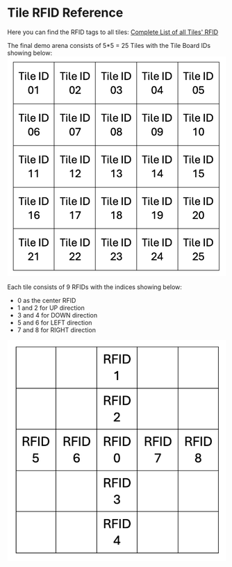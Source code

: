 # Tile RFID Reference

Here you can find the RFID tags to all tiles:
[Complete List of all Tiles' RFID](https://hkustconnect-my.sharepoint.com/:x:/g/personal/yzhangqn_connect_ust_hk/EWyJBM4EFmBOosdsIkTaivcBuVgGYlG8TWrE0Jpx9JaBxw?e=xO8tQy)

The final demo arena consists of 5*5 = 25 Tiles with the Tile Board IDs showing below:
![Arena layout](assets/arenalayout.png)


Each tile consists of 9 RFIDs with the indices showing below:

- 0 as the center RFID
- 1 and 2 for UP direction
- 3 and 4 for DOWN direction
- 5 and 6 for LEFT direction
- 7 and 8 for RIGHT direction

![Tile layout](assets/tilelayout.png)